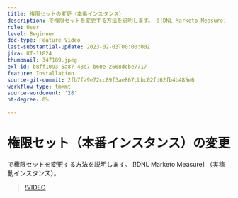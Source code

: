 ```yaml
---
title: 権限セットの変更（本番インスタンス）
description: で権限セットを変更する方法を説明します。 [!DNL Marketo Measure] （実稼動インスタンス）。
role: User
level: Beginner
doc-type: Feature Video
last-substantial-update: 2023-02-03T00:00:00Z
jira: KT-11824
thumbnail: 347189.jpeg
exl-id: b8ff1093-5a87-48e7-b60e-2668dcbe7717
feature: Installation
source-git-commit: 2fb7fa9e72cc89f3ae867cbbc02fd62fb4b485e6
workflow-type: tm+mt
source-wordcount: '28'
ht-degree: 0%

---
```


# 権限セット（本番インスタンス）の変更

で権限セットを変更する方法を説明します。 [!DNL Marketo Measure] （実稼動インスタンス）。

>[!VIDEO](https://video.tv.adobe.com/v/347189/?quality=12&learn=on)
